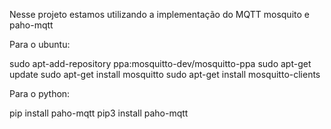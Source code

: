 Nesse projeto estamos utilizando a implementação do MQTT mosquito e paho-mqtt

Para o ubuntu: 

sudo apt-add-repository ppa:mosquitto-dev/mosquitto-ppa
sudo apt-get update
sudo apt-get install mosquitto
sudo apt-get install mosquitto-clients

Para o python: 

pip install paho-mqtt
pip3 install paho-mqtt



